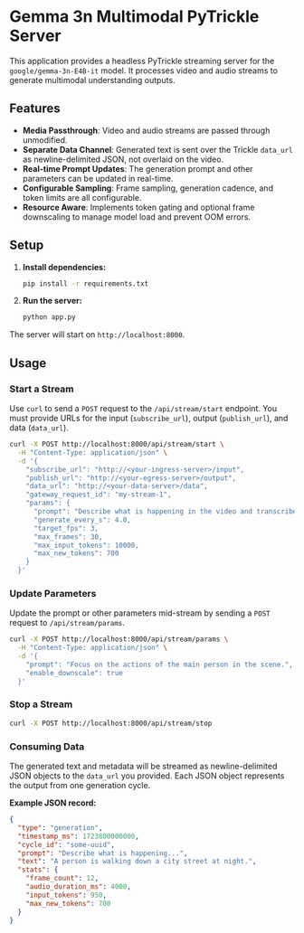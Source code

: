 # Gemma 3n Multimodal PyTrickle Server

This application provides a headless PyTrickle streaming server for the `google/gemma-3n-E4B-it` model. It processes video and audio streams to generate multimodal understanding outputs.

## Features

- **Media Passthrough**: Video and audio streams are passed through unmodified.
- **Separate Data Channel**: Generated text is sent over the Trickle `data_url` as newline-delimited JSON, not overlaid on the video.
- **Real-time Prompt Updates**: The generation prompt and other parameters can be updated in real-time.
- **Configurable Sampling**: Frame sampling, generation cadence, and token limits are all configurable.
- **Resource Aware**: Implements token gating and optional frame downscaling to manage model load and prevent OOM errors.

## Setup

1.  **Install dependencies:**
    ```bash
    pip install -r requirements.txt
    ```

2.  **Run the server:**
    ```bash
    python app.py
    ```

The server will start on `http://localhost:8000`.

## Usage

### Start a Stream

Use `curl` to send a `POST` request to the `/api/stream/start` endpoint. You must provide URLs for the input (`subscribe_url`), output (`publish_url`), and data (`data_url`).

```bash
curl -X POST http://localhost:8000/api/stream/start \
  -H "Content-Type: application/json" \
  -d '{
    "subscribe_url": "http://<your-ingress-server>/input",
    "publish_url": "http://<your-egress-server>/output",
    "data_url": "http://<your-data-server>/data",
    "gateway_request_id": "my-stream-1",
    "params": {
      "prompt": "Describe what is happening in the video and transcribe any speech.",
      "generate_every_s": 4.0,
      "target_fps": 3,
      "max_frames": 30,
      "max_input_tokens": 10000,
      "max_new_tokens": 700
    }
  }'
```

### Update Parameters

Update the prompt or other parameters mid-stream by sending a `POST` request to `/api/stream/params`.

```bash
curl -X POST http://localhost:8000/api/stream/params \
  -H "Content-Type: application/json" \
  -d '{
    "prompt": "Focus on the actions of the main person in the scene.",
    "enable_downscale": true
  }'
```

### Stop a Stream

```bash
curl -X POST http://localhost:8000/api/stream/stop
```

### Consuming Data

The generated text and metadata will be streamed as newline-delimited JSON objects to the `data_url` you provided. Each JSON object represents the output from one generation cycle.

**Example JSON record:**
```json
{
  "type": "generation",
  "timestamp_ms": 1723800000000,
  "cycle_id": "some-uuid",
  "prompt": "Describe what is happening...",
  "text": "A person is walking down a city street at night.",
  "stats": {
    "frame_count": 12,
    "audio_duration_ms": 4000,
    "input_tokens": 950,
    "max_new_tokens": 700
  }
}
```
